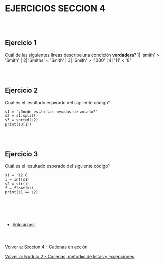 # **EJERCICIOS SECCION 4**  

<br></br>

## **Ejercicio 1**  

Cuál de las siguientes líneas describe una condición **verdadera**?
1|    'smith' > 'Smith'
 |
2|    'Smiths' < 'Smith'
 |
3|    'Smith' > '1000'
 |
4|    '11' < '8'

<br></br>


## **Ejercicio 2**  

Cuál es el resultado esperado del siguiente código?
```
s1 = '¿Dónde están las nevadas de antaño?'
s2 = s1.split()
s3 = sorted(s2)
print(s3[1])
```

<br></br>


## **Ejercicio 3**  

Cuál es el resultado esperado del siguiente código?
```
s1 = '12.8'
i = int(s1)
s2 = str(i)
f = float(s2)
print(s1 == s2)
```  

#  
<br></br>

- [Soluciones](Sec4-ejsol.md)
<br></br>  

#  

[Volver a: Seccion 4 - Cadenas en acción](_Seccion4.md)  

[Volver a: Módulo 2 - Cadenas, métodos de listas y excepciones](../README.md)